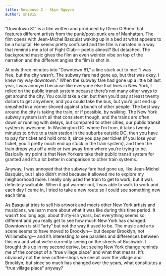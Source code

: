 ```yaml
---
title: Response 2 - Skye Nguyen
author: sn1815
---
```


“Downtown 81” is a film written and produced by Glenn O’Brien that features different artists from the punk/post-punk era of Manhattan. The film opens with Jean-Michel Basquiat waking up in a bed at what appears to be a hospital. He seems pretty confused and the film is narrated in a way that reminds me a lot of Fight Club— poetic almost? But detached. The background music gives the film an even weirder vibe on top of the narration and the different angles the film is shot in.

At only three minutes into “Downtown 81,” a line stuck out to me: “I was free, but the city wasn’t. The subway fare had gone up, but that was okay. I knew my way downtown.” When the subway fare had gone up a little bit last year, I was annoyed because like everyone else that lives in New York, I relied on the public transit system because there’s not many other ways to get around the city. You could take a car, but then you’d pay at least twenty dollars to get anywhere, and you could take the bus, but you’d just end up smushed in a corner shoved against a bunch of other people. The best way around the city is taking the train, or if possible, by walking. The New York subway system isn’t all that consistent though, and the trains are often down or running with delays, but compared to other cities, our public transit system is awesome. In Washington DC, where I’m from, it takes twenty minutes to drive to a train station in the suburbs outside DC, then you have to pay for ticket and hold onto it, since you pay per ticket (if you lose your ticket, you’ll pretty much end up stuck in the train system), and then the train drops you off a mile or two away from where you’re trying to be. Basically my point is that New Yorkers take their public transit system for granted and it’s a lot better in comparison to other train systems.

Anyway, I was annoyed that the subway fare had gone up, like Jean-Michel Basquiat, but I also didn’t mind because it allowed me to explore my neighborhood more. I really only used the train to get to work, but it was definitely walkable. When it got warmer out, I was able to walk to work and each day I came in, I tried to take a new route so I could see something new each time.

As Basquiat tries to sell his artwork and meets other New York artists and musicians, we learn more about what it was like during this time period. It wasn’t too long ago, about thirty-ish years, but everything seems so different and you really get to see how much New York has changed. Downtown is still “arty” but not the way it used to be. The music and arts scene seems to have moved to Brooklyn— but deeper Brooklyn, not Williamsburg— and it’s interesting to see parallels and differences between this era and what we’re currently seeing on the streets of Bushwick. I brought this up in my second derive, but seeing New York change reminds me of the concept of a “true village place” and what that means. It’s obviously not the new coffee-shops we see all over the village and Brooklyn, but since so much has changed over the years, what constitutes a “true village place” anyway?
